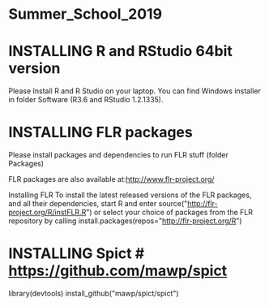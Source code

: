 # Summer_School_2019

# INSTALLING R and RStudio 64bit version ##
Please Install R and R Studio on your laptop. You can find Windows installer in folder Software (R3.6 and RStudio 1.2.1335).

# INSTALLING FLR packages #
Please install packages and dependencies to run FLR stuff (folder Packages)

FLR packages are also available at:http://www.flr-project.org/

Installing FLR
To install the latest released versions of the FLR packages, and all their dependencies, start R and enter
source("http://flr-project.org/R/instFLR.R")
or select your choice of packages from the FLR repository by calling
install.packages(repos="http://flr-project.org/R") 


# INSTALLING Spict # https://github.com/mawp/spict

library(devtools)
install_github("mawp/spict/spict")  
